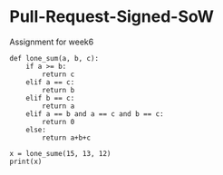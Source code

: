 # Pull-Request-Signed-SoW
Assignment for week6

    def lone_sum(a, b, c):
        if a >= b:
            return c
        elif a == c:
            return b
        elif b == c:
            return a
        elif a == b and a == c and b == c:
            return 0
        else:
            return a+b+c
           
    x = lone_sume(15, 13, 12)
    print(x)
